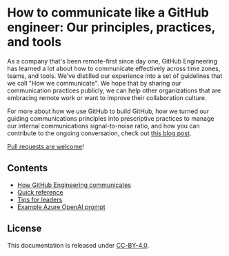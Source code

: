 # How to communicate like a GitHub engineer: Our principles, practices, and tools

As a company that's been remote-first since day one, GitHub Engineering has learned a lot about how to communicate effectively across time zones, teams, and tools. We've distilled our experience into a set of guidelines that we call "How we communicate". We hope that by sharing our communication practices publicly, we can help other organizations that are embracing remote work or want to improve their collaboration culture. 

For more about how we use GitHub to build GitHub, how we turned our guiding communications principles into prescriptive practices to manage our internal communications signal-to-noise ratio, and how you can contribute to the ongoing conversation, check out [this blog post](https://github.blog/2023-10-04-how-to-communicate-like-a-github-engineer-our-principles-practices-and-tools/).

[Pull requests are welcome](.github/CONTRIBUTING.md)!

## Contents

* [How GitHub Engineering communicates](how-github-engineering-communicates.md)
* [Quick reference](quick-ref.md)
* [Tips for leaders](tips-for-leaders.md)
* [Example Azure OpenAI prompt](prompt.md)

## License

This documentation is released under [CC-BY-4.0](https://creativecommons.org/licenses/by/4.0/).
